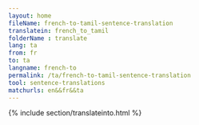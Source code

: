 ```yaml
---
layout: home
fileName: french-to-tamil-sentence-translation
translatein: french_to_tamil
folderName : translate
lang: ta
from: fr
to: ta
langname: french-to
permalink: /ta/french-to-tamil-sentence-translation
tool: sentence-translations
matchurls: en&&fr&&ta
---
```

{% include section/translateinto.html %}
